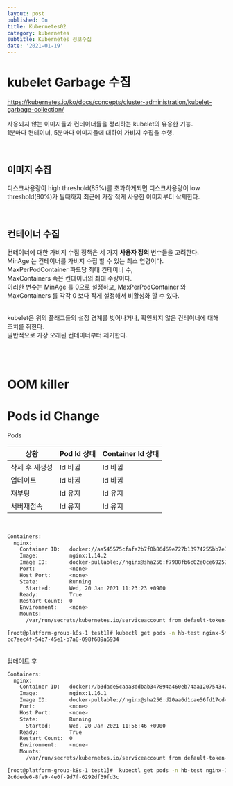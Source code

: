 ```yaml
---
layout: post
published: On
title: Kubernetes02
category: kubernetes
subtitle: Kubernetes 정보수집
date: '2021-01-19'
---
```


# kubelet Garbage 수집

<https://kubernetes.io/ko/docs/concepts/cluster-administration/kubelet-garbage-collection/>


사용되지 않는 이미지들과 컨테이너들을 정리하는 kubelet의 유용한 기능. <br>
1분마다 컨테이너, 5분마다 이미지들에 대하여 가비지 수집을 수행.

<br>

## 이미지 수집 
디스크사용량이 high threshold(85%)를 초과하게되면 디스크사용량이 low threshold(80%)가 될때까지 최근에 가장 적게 사용한 이미지부터 삭제한다. 

<br>

## 컨테이너 수집
컨테이너에 대한 가비지 수집 정책은 세 가지 <b>사용자 정의</b> 변수들을 고려한다.<br>
MinAge 는 컨테이너를 가비지 수집 할 수 있는 최소 연령이다. <br>
MaxPerPodContainer 파드당 최대 컨테이너 수,<br>
MaxContainers 죽은 컨테이너의 최대 수량이다.<br> 
이러한 변수는 MinAge 를 0으로 설정하고, MaxPerPodContainer 와 MaxContainers 를 각각 0 보다 작게 설정해서 비활성화 할 수 있다.<br><br>

kubelet은 위의 플래그들의 설정 경계를 벗어나거나, 확인되지 않은 컨테이너에 대해 조치를 취한다.<br>
일반적으로 가장 오래된 컨테이너부터 제거한다. 

<br><br>

# OOM killer 



# Pods id Change

Pods

|상황| Pod Id 상태| Container Id 상태 |
|--|----|----|
|삭제 후 재생성| Id 바뀜| Id 바뀜
|업데이트| Id 바뀜 | Id 바뀜
|재부팅| Id 유지| Id 유지
|서버재접속| Id 유지| Id 유지

<br>

```bash
Containers:
  nginx:
    Container ID:   docker://aa545575cfafa2b7f0b86d69e727b13974255bb7e7c7b9c02c9b6e90ee7975de
    Image:          nginx:1.14.2
    Image ID:       docker-pullable://nginx@sha256:f7988fb6c02e0ce69257d9bd9cf37ae20a60f1df7563c3a2a6abe24160306b8d
    Port:           <none>
    Host Port:      <none>
    State:          Running
      Started:      Wed, 20 Jan 2021 11:23:23 +0900
    Ready:          True
    Restart Count:  0
    Environment:    <none>
    Mounts:
      /var/run/secrets/kubernetes.io/serviceaccount from default-token-k9krb (ro)
```

```bash
[root@platform-group-k8s-1 test1]# kubectl get pods -n hb-test nginx-5f6587f7f8-s2875 -o jsonpath='{.metadata.uid}'
cc7aec4f-54b7-45e1-b7a8-098f689a6934
```

<br>
업데이트 후 
<br>

```bash
Containers:
  nginx:
    Container ID:   docker://b3dade5caaa8ddbab347894a460eb74aa1207543425801d1857b023f9f60b4af
    Image:          nginx:1.16.1
    Image ID:       docker-pullable://nginx@sha256:d20aa6d1cae56fd17cd458f4807e0de462caf2336f0b70b5eeb69fcaaf30dd9c
    Port:           <none>
    Host Port:      <none>
    State:          Running
      Started:      Wed, 20 Jan 2021 11:56:46 +0900
    Ready:          True
    Restart Count:  0
    Environment:    <none>
    Mounts:
      /var/run/secrets/kubernetes.io/serviceaccount from default-token-k9krb (ro)
```

```bash
[root@platform-group-k8s-1 test1]#  kubectl get pods -n hb-test nginx-757bd75865-xjlqn -o jsonpath='{.metadata.uid}'
2c6dede6-8fe9-4e0f-9d7f-6292df39fd3c
```







